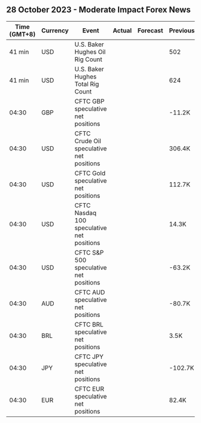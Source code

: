 ## 28 October 2023 - Moderate Impact Forex News

| Time (GMT+8) | Currency | Event | Actual | Forecast | Previous |
|------|----------|-------|--------|----------|----------|
| 41 min | USD | U.S. Baker Hughes Oil Rig Count |  |  | 502 |
| 41 min | USD | U.S. Baker Hughes Total Rig Count |  |  | 624 |
| 04:30 | GBP | CFTC GBP speculative net positions |  |  | -11.2K |
| 04:30 | USD | CFTC Crude Oil speculative net positions |  |  | 306.4K |
| 04:30 | USD | CFTC Gold speculative net positions |  |  | 112.7K |
| 04:30 | USD | CFTC Nasdaq 100 speculative net positions |  |  | 14.3K |
| 04:30 | USD | CFTC S&P 500 speculative net positions |  |  | -63.2K |
| 04:30 | AUD | CFTC AUD speculative net positions |  |  | -80.7K |
| 04:30 | BRL | CFTC BRL speculative net positions |  |  | 3.5K |
| 04:30 | JPY | CFTC JPY speculative net positions |  |  | -102.7K |
| 04:30 | EUR | CFTC EUR speculative net positions |  |  | 82.4K |
